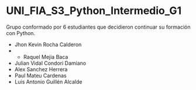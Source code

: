 # UNI_FIA_S3_Python_Intermedio_G1
Grupo conformado por 6 estudiantes que decidieron continuar su formación con Python.
- Jhon Kevin Rocha Calderon
- - Raquel Mejia Baca
- Julian Vidal Condori Damiano
- Alex Sanchez Herrera
- Paul Mateu Cardenas
- Luis Antonio Guillén Alcalde
